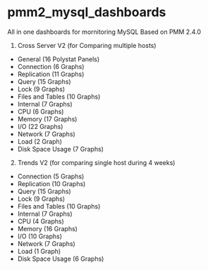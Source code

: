 # pmm2_mysql_dashboards
All in one dashboards for mornitoring MySQL
Based on PMM 2.4.0


1. Cross Server V2 (for Comparing multiple hosts)
- General (16 Polystat Panels)
- Connection (6 Graphs)
- Replication (11 Graphs)
- Query (15 Graphs)
- Lock (9 Graphs)
- Files and Tables (10 Graphs)
- Internal (7 Graphs)
- CPU (6 Graphs)
- Memory (17 Graphs)
- I/O (22 Graphs)
- Network (7 Graphs)
- Load (2 Graph)
- Disk Space Usage (7 Graphs)


2. Trends V2 (for comparing single host during 4 weeks)
- Connection (5 Graphs)
- Replication (10 Graphs)
- Query (15 Graphs)
- Lock (9 Graphs)
- Files and Tables (10 Graphs)
- Internal (7 Graphs)
- CPU (4 Graphs)
- Memory (16 Graphs)
- I/O (10 Graphs)
- Network (7 Graphs)
- Load (1 Graph)
- Disk Space Usage (6 Graphs)
